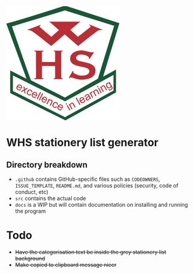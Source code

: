 <img src="https://github.com/OWelton-Rosie/stationery/blob/main/src/assets/WHS_logo_SMALL.png">

# WHS stationery list generator

## Directory breakdown
- `.github`  contains GitHub-specific files such as `CODEOWNERS`, `ISSUE_TEMPLATE`, `README.md`, and various policies (security, code of conduct, etc)
- `src` contains the actual code
- `docs` is a WIP but will contain documentation on installing and running the program


# Todo
- ~~Have the categorisation text be inside the grey stationery list background~~
- ~~Make copied to clipboard message nicer~~
